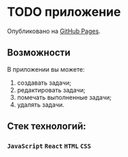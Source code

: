 # TODO приложение

Опубликовано на [GitHub Pages](http://drvskkh.github.io/todo).

## Возможности

В приложении вы можете:

1. создавать задачи;
2. редактировать задачи;
3. помечать выполненные задачи;
4. удалять задачи.

## Стек технологий:

### `JavaScript` `React` `HTML` `CSS`
